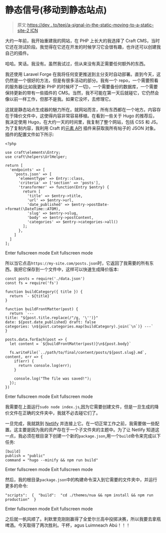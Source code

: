 # 静态信号(移动到静态站点)

> 原文:[https://dev . to/teej/a-signal-in-the-static-moving-to-a-static-site-2 ICN](https://dev.to/teej/a-signal-in-the-static-moving-to-a-static-site-2icn)

大约一年前，我开始重建我的网站，在 PHP 上长大的我选择了 Craft CMS，当时它还在测试阶段。我觉得在它还在开发的时候学习它会很有趣，也许还可以创建我自己的插件。

哈哈。笑话。我没有。虽然我试过，但从来没有真正需要任何额外的东西。

我还使用 Laravel Forge 在我将任何变更推送到主分支时自动部署。直到今天，这仍然是一个很好的方法，但是有很多活动的部分。我有一个 repo，一个需要照看的服务器(比如我更新 PHP 的时候坏了一切)，一个需要备份的数据库，一个需要保持更新的带有一些插件的 CMS。当然，我不可能在第一天后就碰它，它仍然会像以前一样工作，但那不是我。如果它没坏，去修理它。

这就是静态站点生成器的魅力所在。就网站而言，所有东西都在一个地方。内容存在于降价文件中，这使得内容非常容易移植。在看到一些关于 Hugo 的推荐后，我决定使用 Hugo，在大约一天的时间里，我复制了整个网站，包括 CSS 和 JS。为了复制内容，我利用 Craft 的[元素 API](https://github.com/craftcms/element-api) 插件来获取我所有帖子的 JSON 对象。插件的配置文件如下所示:

```
<?php

use craft\elements\Entry;
use craft\helpers\UrlHelper;

return [
  'endpoints' => [
    'posts.json' => [
      'elementType' => Entry::class,
      'criteria' => ['section' => 'posts'],
      'transformer' => function(Entry $entry) {
        return [
          'title' => $entry->title,
          'url' => $entry->url,
          'date_published' => $entry->postDate->format(\DateTime::ATOM),
          'slug' => $entry->slug,
          'body' => $entry->postContent,
          'categories' => $entry->categories->all()
        ];
      },
    ]
  ]
]; 
```

Enter fullscreen mode Exit fullscreen mode

所以当它点击`https://my-site.com/posts.json`时，它返回了我需要的所有东西。我把它保存到一个文件中，这样可以快速生成降价版本:

```
const posts = require('./data.json')
const fs = require('fs')

function buildCategory({ title }) {
  return `- ${title}`
}

function buildFrontMatter(post) {
  return `---
title: "${post.title.replace(/"/g, '\'')}"
date: ${post.date_published} draft: false
categories: \n${post.categories.map(buildCategory).join(`\n`)} ---`
}

posts.data.forEach(post => {
  let content = `${buildFrontMatter(post)}\n${post.body}`

  fs.writeFile(`../path/to/final/content/posts/${post.slug}.md`, content, err => {
    if(err) {
      return console.log(err);
    }

    console.log("The file was saved!");
  }); 
}) 
```

Enter fullscreen mode Exit fullscreen mode

我需要在上面运行`sudo node index.js`,因为它需要创建文件，但是一旦生成的降价文件在正确的文件夹中，我就不必去碰它们了。

一旦完成，我就跳到 [Netlify](https://www.netlify.com/) 并连接上它。在一切正常工作之前，我需要做一些配置。这主要是因为我的资产存在于一个子文件夹的主题中。为了让 Netlify 知道这一点，我必须在根目录下创建一个新的`package.json`,用一个`build`命令来完成以下任务:

```
[build]
publish = "public"
command = "hugo --minify && npm run build" 
```

Enter fullscreen mode Exit fullscreen mode

然后，我的根目录`package.json`中的构建命令深入到它需要的文件夹中，并运行更多的命令:

```
"scripts":  {  "build":  "cd ./themes/nua && npm install && npm run production"  } 
```

Enter fullscreen mode Exit fullscreen mode

之后就一帆风顺了。利默里克刚刚赢得了全爱尔兰高中投掷决赛，所以我要去拿瓶啤酒。今天取得了两次胜利。干杯，agus Luimneach Abú！！！